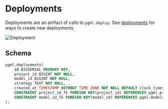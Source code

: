 # Deployments

Deployments are an artifact of calls to `pgml.deploy`. See [deployments](../../guides/deployments/) for ways to create new deployments.

![Deployment](../images/deployment.png)

## Schema

```sql linenums="1"
pgml.deployments(
	id BIGSERIAL PRIMARY KEY,
	project_id BIGINT NOT NULL,
	model_id BIGINT NOT NULL,
	strategy TEXT NOT NULL,
	created_at TIMESTAMP WITHOUT TIME ZONE NOT NULL DEFAULT clock_timestamp(),
	CONSTRAINT project_id_fk FOREIGN KEY(project_id) REFERENCES pgml.projects(id),
	CONSTRAINT model_id_fk FOREIGN KEY(model_id) REFERENCES pgml.models(id)
);
```
